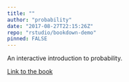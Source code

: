 ```yaml
---
title: ""
author: "probability"
date: "2017-08-27T22:15:26Z"
repo: "rstudio/bookdown-demo"
pinned: FALSE
---
```


An interactive introduction to probability.

[Link to the book](https://bookdown.org/probability/beta/)
